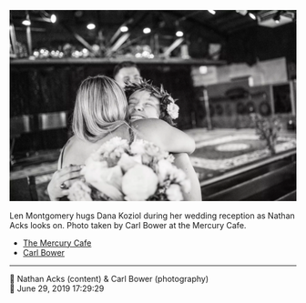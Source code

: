 ![Len Montgomery hugs Dana Koziol](assets/58d8df519ec4d645f04db43f6ac912a4.webp)

Len Montgomery hugs Dana Koziol during her wedding reception as Nathan Acks looks on. Photo taken by Carl Bower at the Mercury Cafe.

* [The Mercury Cafe](http://mercurycafe.com)
* [Carl Bower](https://carlbowerphotos.com)

- - - -

<span aria-hidden="true">👥</span> Nathan Acks (content) & Carl Bower (photography)  
<span aria-hidden="true">📅</span> June 29, 2019 17:29:29
